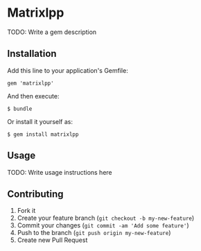 # Matrixlpp

TODO: Write a gem description

## Installation

Add this line to your application's Gemfile:

    gem 'matrixlpp'

And then execute:

    $ bundle

Or install it yourself as:

    $ gem install matrixlpp

## Usage

TODO: Write usage instructions here

## Contributing

1. Fork it
2. Create your feature branch (`git checkout -b my-new-feature`)
3. Commit your changes (`git commit -am 'Add some feature'`)
4. Push to the branch (`git push origin my-new-feature`)
5. Create new Pull Request
